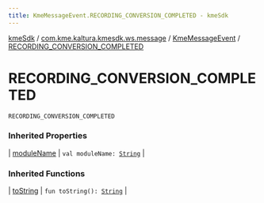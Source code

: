 ```yaml
---
title: KmeMessageEvent.RECORDING_CONVERSION_COMPLETED - kmeSdk
---
```


[kmeSdk](../../index.html) / [com.kme.kaltura.kmesdk.ws.message](../index.html) / [KmeMessageEvent](index.html) / [RECORDING_CONVERSION_COMPLETED](./-r-e-c-o-r-d-i-n-g_-c-o-n-v-e-r-s-i-o-n_-c-o-m-p-l-e-t-e-d.html)

# RECORDING_CONVERSION_COMPLETED

`RECORDING_CONVERSION_COMPLETED`

### Inherited Properties

| [moduleName](module-name.html) | `val moduleName: `[`String`](https://kotlinlang.org/api/latest/jvm/stdlib/kotlin/-string/index.html) |

### Inherited Functions

| [toString](to-string.html) | `fun toString(): `[`String`](https://kotlinlang.org/api/latest/jvm/stdlib/kotlin/-string/index.html) |

